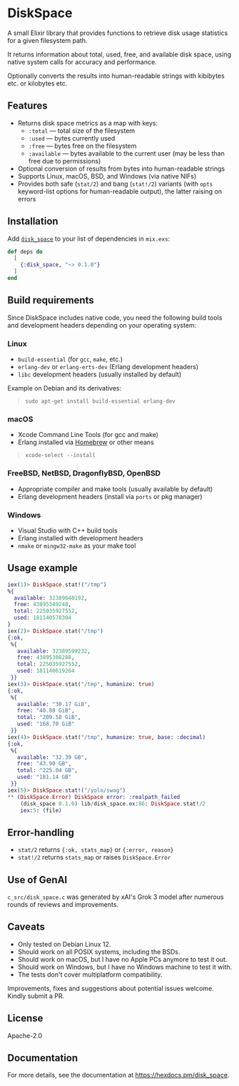# DiskSpace

A small Elixir library that provides functions to retrieve disk usage statistics for a given filesystem path.

It returns information about total, used, free, and available disk space, using native system calls for accuracy and performance.

Optionally converts the results into human-readable strings with kibibytes etc. or kilobytes etc.

## Features

- Returns disk space metrics as a map with keys:
  - `:total` — total size of the filesystem
  - `:used` — bytes currently used
  - `:free` — bytes free on the filesystem
  - `:available` — bytes available to the current user (may be less than free due to permissions)
- Optional conversion of results from bytes into human-readable strings
- Supports Linux, macOS, BSD, and Windows (via native NIFs)
- Provides both safe (`stat/2`) and bang (`stat!/2`) variants (with `opts` keyword-list options for human-readable output), the latter raising on errors

## Installation

Add [`disk_space`](https://hex.pm/packages/disk_space) to your list of dependencies in `mix.exs`:

```elixir
def deps do
  [
    {:disk_space, "~> 0.1.0"}
  ]
end
```

## Build requirements

Since DiskSpace includes native code, you need the following build tools and development headers depending on your operating system:

### Linux

- `build-essential` (for `gcc`, `make`, etc.)
- `erlang-dev` or `erlang-erts-dev` (Erlang development headers)
- `libc` development headers (usually installed by default)

Example on Debian and its derivatives:

> `sudo apt-get install build-essential erlang-dev`

### macOS

- Xcode Command Line Tools (for gcc and make)
- Erlang installed via [Homebrew](https://brew.sh/) or other means

> `xcode-select --install`

### FreeBSD, NetBSD, DragonflyBSD, OpenBSD

- Appropriate compiler and make tools (usually available by default)
- Erlang development headers (install via `ports` or pkg manager)

### Windows

- Visual Studio with C++ build tools
- Erlang installed with development headers
- `nmake` or `mingw32-make` as your make tool

## Usage example

```elixir
iex(1)> DiskSpace.stat!("/tmp")
%{
  available: 32389640192,
  free: 43895349248,
  total: 225035927552,
  used: 181140578304
}
iex(2)> DiskSpace.stat("/tmp")
{:ok,
 %{
   available: 32389599232,
   free: 43895308288,
   total: 225035927552,
   used: 181140619264
 }}
iex(3)> DiskSpace.stat("/tmp", humanize: true)
{:ok,
 %{
   available: "30.17 GiB",
   free: "40.88 GiB",
   total: "209.58 GiB",
   used: "168.70 GiB"
 }}
iex(4)> DiskSpace.stat("/tmp", humanize: true, base: :decimal)
{:ok,
 %{
   available: "32.39 GB",
   free: "43.90 GB",
   total: "225.04 GB",
   used: "181.14 GB"
 }}
iex(5)> DiskSpace.stat!("/yolo/swag")
** (DiskSpace.Error) DiskSpace error: :realpath_failed
    (disk_space 0.1.0) lib/disk_space.ex:86: DiskSpace.stat!/2
    iex:5: (file)
```

## Error-handling

- `stat/2` returns `{:ok, stats_map}` or `{:error, reason}`
- `stat!/2` returns `stats_map` or raises `DiskSpace.Error`

## Use of GenAI

`c_src/disk_space.c` was generated by xAI's Grok 3 model after numerous rounds of reviews and improvements.

## Caveats

- Only tested on Debian Linux 12.
- Should work on all POSIX systems, including the BSDs.
- Should work on macOS, but I have no Apple PCs anymore to test it out.
- Should work on Windows, but I have no Windows machine to test it with.
- The tests don't cover multiplatform compatibility.

Improvements, fixes and suggestions about potential issues welcome. Kindly submit a PR.

## License

Apache-2.0

## Documentation

For more details, see the documentation at https://hexdocs.pm/disk_space.
